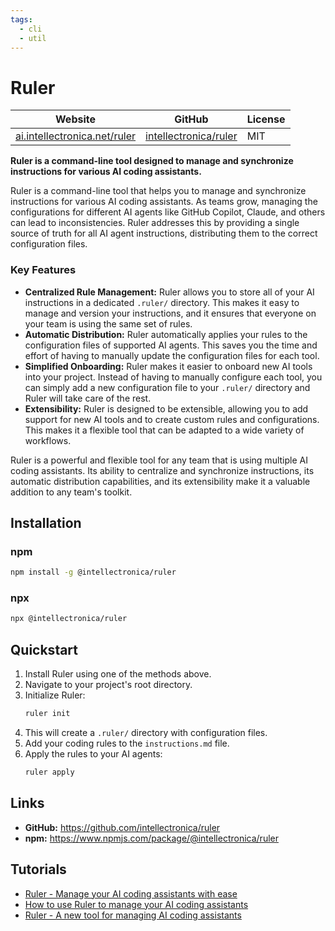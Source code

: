 ```yaml
---
tags:
  - cli
  - util
---
```


# Ruler

| Website | GitHub | License |
| --- | --- | --- |
| [ai.intellectronica.net/ruler](https://ai.intellectronica.net/ruler) | [intellectronica/ruler](https://github.com/intellectronica/ruler) | MIT |

**Ruler is a command-line tool designed to manage and synchronize instructions for various AI coding assistants.**

Ruler is a command-line tool that helps you to manage and synchronize instructions for various AI coding assistants. As teams grow, managing the configurations for different AI agents like GitHub Copilot, Claude, and others can lead to inconsistencies. Ruler addresses this by providing a single source of truth for all AI agent instructions, distributing them to the correct configuration files.

### Key Features

*   **Centralized Rule Management:** Ruler allows you to store all of your AI instructions in a dedicated `.ruler/` directory. This makes it easy to manage and version your instructions, and it ensures that everyone on your team is using the same set of rules.
*   **Automatic Distribution:** Ruler automatically applies your rules to the configuration files of supported AI agents. This saves you the time and effort of having to manually update the configuration files for each tool.
*   **Simplified Onboarding:** Ruler makes it easier to onboard new AI tools into your project. Instead of having to manually configure each tool, you can simply add a new configuration file to your `.ruler/` directory and Ruler will take care of the rest.
*   **Extensibility:** Ruler is designed to be extensible, allowing you to add support for new AI tools and to create custom rules and configurations. This makes it a flexible tool that can be adapted to a wide variety of workflows.

Ruler is a powerful and flexible tool for any team that is using multiple AI coding assistants. Its ability to centralize and synchronize instructions, its automatic distribution capabilities, and its extensibility make it a valuable addition to any team's toolkit.

## Installation

### npm

```bash
npm install -g @intellectronica/ruler
```

### npx

```bash
npx @intellectronica/ruler
```

## Quickstart

1.  Install Ruler using one of the methods above.
2.  Navigate to your project's root directory.
3.  Initialize Ruler:
    ```bash
    ruler init
    ```
4.  This will create a `.ruler/` directory with configuration files.
5.  Add your coding rules to the `instructions.md` file.
6.  Apply the rules to your AI agents:
    ```bash
    ruler apply
    ```

## Links

*   **GitHub:** https://github.com/intellectronica/ruler
*   **npm:** https://www.npmjs.com/package/@intellectronica/ruler


## Tutorials

*   [Ruler - Manage your AI coding assistants with ease](https://www.youtube.com/watch?v=S9wH2iB_a-c)
*   [How to use Ruler to manage your AI coding assistants](https://www.youtube.com/watch?v=j_3f4_j_v4s)
*   [Ruler - A new tool for managing AI coding assistants](https://www.youtube.com/watch?v=vW-v-b_g_g8)
